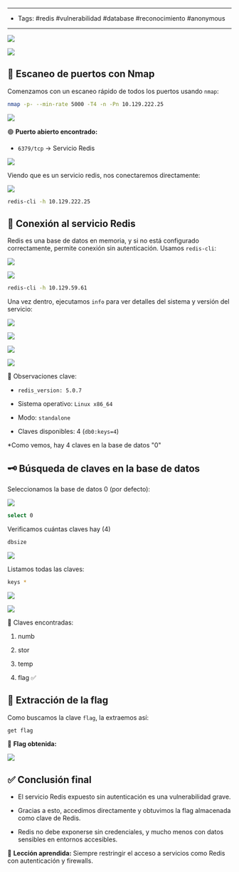 ------------
- Tags:  #redis #vulnerabilidad #database #reconocimiento #anonymous 
- -------------

![](../img/e5fca813b87b162f43abd76cccd4ae06.png)

![](../img/05ff8bc27996f24896bbf9f3eb57b865.png)

## 🔎 Escaneo de puertos con Nmap

Comenzamos con un escaneo rápido de todos los puertos usando `nmap`:

```bash
nmap -p- --min-rate 5000 -T4 -n -Pn 10.129.222.25
```

![](../img/564db3b6a6b313319a792f0817c990f7.png)

🟢 **Puerto abierto encontrado:**

- `6379/tcp` → Servicio Redis

![](../img/06e220c47006444128a134d177799cd0.png)

Viendo que es un servicio redis, nos conectaremos directamente:

![](../img/363ef433319e5b6a1a9e6c0bb7936841.png)

```bash
redis-cli -h 10.129.222.25
```

## 🔗 Conexión al servicio Redis

Redis es una base de datos en memoria, y si no está configurado correctamente, permite conexión sin autenticación. Usamos `redis-cli`:

![](../img/48696d4fa58499f14132c7bc581c6e59.png)

![](../img/092fd578d90a7a44501efef0f338422e.png)

```bash
redis-cli -h 10.129.59.61
```

Una vez dentro, ejecutamos `info` para ver detalles del sistema y versión del servicio:

![](../img/a51ae9cf174d6f3ba02686eee6ed11b7.png)

![](../img/40e51a22dfc2046bfbbe128c4f3a9c77.png)

![](../img/53d42188cefdce60f8951c5338cf5352.png)

![](../img/a2314c8b2a9b7d64a1225843772ddd40.png)

📌 Observaciones clave:

- `redis_version: 5.0.7`
    
- Sistema operativo: `Linux x86_64`
    
- Modo: `standalone`
    
- Claves disponibles: 4 (`db0:keys=4`)

*Como vemos, hay 4 claves en la base de datos "0"

## 🗝️ Búsqueda de claves en la base de datos

Seleccionamos la base de datos 0 (por defecto):

![](../img/7d312fdb3e74329c3fa0ae6b6803221e%201.png)

```bash
select 0
```

Verificamos cuántas claves hay (4)

```bash
dbsize
```

![](../img/e08e2c6a34db872e0a97b5730eb63e50%201.png)

Listamos todas las claves:

```bash
keys *
```

![](../img/4ddd4f56d6495cc6885912855c47af11.png)

![](../img/ba1f749c057453674f3b6506e16e9c7f.png)

📂 Claves encontradas:

1. numb
    
2. stor
    
3. temp
    
4. flag ✅

## 🏁 Extracción de la flag

Como buscamos la clave `flag`, la extraemos así:

```bash
get flag
```

📌 **Flag obtenida:**

![](../img/3756a2dba6ff9b930b3da5b19599a20f.png)

## ✅ Conclusión final

- El servicio Redis expuesto sin autenticación es una vulnerabilidad grave.
    
- Gracias a esto, accedimos directamente y obtuvimos la flag almacenada como clave de Redis.
    
- Redis no debe exponerse sin credenciales, y mucho menos con datos sensibles en entornos accesibles.
    

🔐 **Lección aprendida:** Siempre restringir el acceso a servicios como Redis con autenticación y firewalls.


